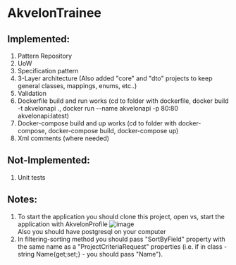 # AkvelonTrainee

## Implemented:
  1. Pattern Repository
  2. UoW
  3. Specification pattern
  4. 3-Layer architecture (Also added "core" and "dto" projects to keep general classes, mappings, enums, etc..) 
  5. Validation
  6. Dockerfile build and run works (cd to folder with dockerfile, docker build -t akvelonapi ., docker run --name akvelonapi -p 80:80 akvelonapi:latest)
  7. Docker-compose build and up works (cd to folder with docker-compose, docker-compose build, docker-compose up)
  8. Xml comments (where needed)

## Not-Implemented: <br>
  1. Unit tests

## Notes:
  1. To start the application you should clone this project, open vs, start the application with AkvelonProfile ![image](https://user-images.githubusercontent.com/55590417/208490380-c986e9f7-2988-487d-ae92-16cde54785a6.png) <br>
Also you should have postgresql on your computer
  2. In filtering-sorting method you should pass "SortByField" property with the same name as a "ProjectCriteriaRequest" properties (i.e. if in class - string Name{get;set;} - you should pass "Name"). 


